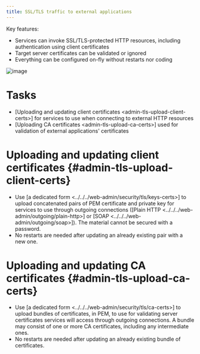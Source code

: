 ```yaml
---
title: SSL/TLS traffic to external applications
---
```


Key features:

-   Services can invoke SSL/TLS-protected HTTP resources, including authentication using client certificates
-   Target server certificates can be validated or ignored
-   Everything can be configured on-fly without restarts nor coding

![image](/gfx/admin/tls/path-servers-ext.png)

Tasks
=====

-   [Uploading and updating client certificates \<admin-tls-upload-client-certs\>] for services to use when connecting to external HTTP resources
-   [Uploading CA certificates \<admin-tls-upload-ca-certs\>] used for validation of external applications\' certificates

Uploading and updating client certificates {#admin-tls-upload-client-certs}
==========================================

-   Use [a dedicated form \<../../../web-admin/security/tls/keys-certs\>] to upload concatenated pairs of PEM certificate
    and private key for services to use through outgoing connections
    ([Plain HTTP \<../../../web-admin/outgoing/plain-http\>] or [SOAP \<../../../web-admin/outgoing/soap\>]).
    The material cannot be secured with a password.
-   No restarts are needed after updating an already existing pair with a new one.

Uploading and updating CA certificates {#admin-tls-upload-ca-certs}
======================================

-   Use [a dedicated form \<../../../web-admin/security/tls/ca-certs\>] to upload bundles of certificates, in PEM,
    to use for validating server certificates services will access through outgoing connections. A bundle may consist of one
    or more CA certificates, including any intermediate ones.
-   No restarts are needed after updating an already existing bundle of certificates.
